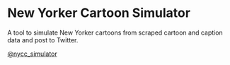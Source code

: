 # New Yorker Cartoon Simulator

A tool to simulate New Yorker cartoons from scraped cartoon and
caption data and post to Twitter.

[@nycc_simulator](http://twitter.com/nycc_simulator)
